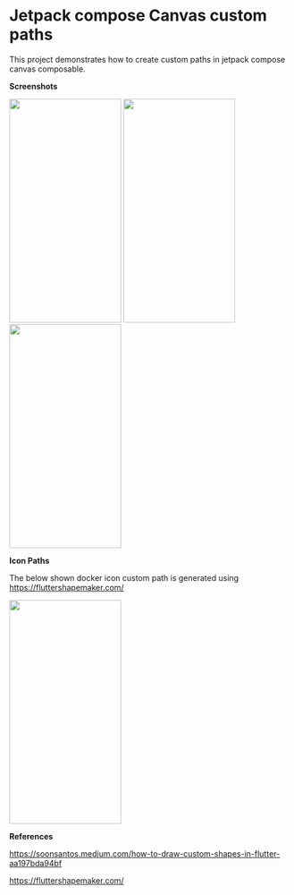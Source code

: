 # Jetpack compose Canvas custom paths
This project demonstrates how to create custom paths in jetpack compose canvas composable.

**Screenshots**

<img src="https://user-images.githubusercontent.com/40466166/132121217-011a1243-08bf-496f-a408-25462b58869f.png" width="200" height="400"> <img src="https://user-images.githubusercontent.com/40466166/132121220-d90637f1-89d4-466d-b56a-59fd0fd17494.png" width="200" height="400"> <img src="https://user-images.githubusercontent.com/40466166/132121222-e4718d30-4ae1-49ff-8cad-6b2661ec614d.png" width="200" height="400">

**Icon Paths**

The below shown docker icon custom path is generated using https://fluttershapemaker.com/

<img src="https://user-images.githubusercontent.com/40466166/132123518-57374dcc-c187-40bb-890d-9ed1ad30c55b.png" width="200" height="400">

**References**

https://soonsantos.medium.com/how-to-draw-custom-shapes-in-flutter-aa197bda94bf

https://fluttershapemaker.com/
